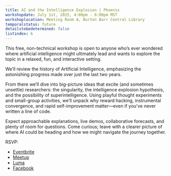 ```yaml
---
title: AI and the Intelligence Explosion | Phoenix
workshopdate: July 1st, 2025, 4:00pm - 6:00pm MST
workshoplocation: Meeting Room A, Burton Barr Central Library
temporalstatus: future
detailstobedetermined: false
listindex: 6
---
```

This free, non-technical workshop is open to anyone who’s ever wondered where artificial intelligence might ultimately lead and wants to explore the topic in a relaxed, fun, and interactive setting.

We’ll review the history of Artificial Intelligence, emphasizing the astonishing progress made over just the last two years.

From there we’ll dive into big-picture ideas that excite (and sometimes unsettle) researchers: the singularity, the intelligence explosion hypothesis, and the possibility of superintelligence. Using playful thought experiments and small-group activities, we’ll unpack why reward hacking, instrumental convergence, and rapid self-improvement matter—even if you’ve never written a line of code.

Expect approachable explanations, live demos, collaborative forecasts, and plenty of room for questions. Come curious; leave with a clearer picture of where AI could be heading and how we might navigate the journey together.

RSVP:

+ [Eventbrite](https://www.eventbrite.com/e/ai-and-the-intelligence-explosion-phoenix-tickets-1409363467069?aff=oddtdtcreator)
+ [Meetup](https://www.meetup.com/ai-safety-awareness-group-phoenix/events/308439105/)
+ [Luma](https://lu.ma/jwvlh0g6)
+ [Facebook](https://www.facebook.com/share/12KJsg2y9dQ/)
